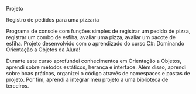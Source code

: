 Projeto 

Registro de pedidos para uma pizzaria

Programa de console com funções simples de registrar um pedido de pizza, registrar um combo de esfiha, avaliar uma pizza, avaliar um pacote de esfiha.
Projeto desenvolvido com o aprendizado do curso C#: Dominando Orientação a Objetos da Alura!

Durante este curso aprofundei conhecimentos em Orientação a Objetos, aprendi sobre métodos estáticos, herança e interface. Além disso, aprendi sobre boas práticas, organizei o código através de namespaces e pastas de projeto. Por fim, aprendi a integrar meu projeto a uma biblioteca de terceiros.

